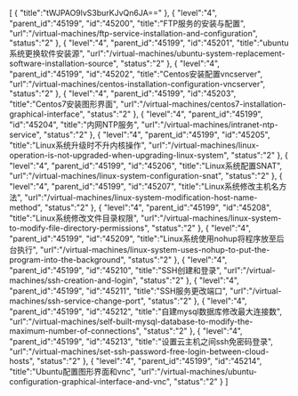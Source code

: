 [
	{
		"title":"tWJPAO9lvS3burKJvQn6JA=="
	},
	{
		"level":"4",
		"parent_id":"45199",
		"id":"45200",
		"title":"FTP服务的安装与配置",
		"url":"/virtual-machines/ftp-service-installation-and-configuration",
		"status":"2"
	},
	{
		"level":"4",
		"parent_id":"45199",
		"id":"45201",
		"title":"ubuntu系统更换软件安装源",
		"url":"/virtual-machines/ubuntu-system-replacement-software-installation-source",
		"status":"2"
	},
	{
		"level":"4",
		"parent_id":"45199",
		"id":"45202",
		"title":"Centos安装配置vncserver",
		"url":"/virtual-machines/centos-installation-configuration-vncserver",
		"status":"2"
	},
	{
		"level":"4",
		"parent_id":"45199",
		"id":"45203",
		"title":"Centos7安装图形界面",
		"url":"/virtual-machines/centos7-installation-graphical-interface",
		"status":"2"
	},
	{
		"level":"4",
		"parent_id":"45199",
		"id":"45204",
		"title":"内网NTP服务",
		"url":"/virtual-machines/intranet-ntp-service",
		"status":"2"
	},
	{
		"level":"4",
		"parent_id":"45199",
		"id":"45205",
		"title":"Linux系统升级时不升内核操作",
		"url":"/virtual-machines/linux-operation-is-not-upgraded-when-upgrading-linux-system",
		"status":"2"
	},
	{
		"level":"4",
		"parent_id":"45199",
		"id":"45206",
		"title":"Linux系统配置SNAT",
		"url":"/virtual-machines/linux-system-configuration-snat",
		"status":"2"
	},
	{
		"level":"4",
		"parent_id":"45199",
		"id":"45207",
		"title":"Linux系统修改主机名方法",
		"url":"/virtual-machines/linux-system-modification-host-name-method",
		"status":"2"
	},
	{
		"level":"4",
		"parent_id":"45199",
		"id":"45208",
		"title":"Linux系统修改文件目录权限",
		"url":"/virtual-machines/linux-system-to-modify-file-directory-permissions",
		"status":"2"
	},
	{
		"level":"4",
		"parent_id":"45199",
		"id":"45209",
		"title":"Linux系统使用nohup将程序放至后台执行",
		"url":"/virtual-machines/linux-system-uses-nohup-to-put-the-program-into-the-background",
		"status":"2"
	},
	{
		"level":"4",
		"parent_id":"45199",
		"id":"45210",
		"title":"SSH创建和登录",
		"url":"/virtual-machines/ssh-creation-and-login",
		"status":"2"
	},
	{
		"level":"4",
		"parent_id":"45199",
		"id":"45211",
		"title":"SSH服务更改端口",
		"url":"/virtual-machines/ssh-service-change-port",
		"status":"2"
	},
	{
		"level":"4",
		"parent_id":"45199",
		"id":"45212",
		"title":"自建mysql数据库修改最大连接数",
		"url":"/virtual-machines/self-built-mysql-database-to-modify-the-maximum-number-of-connections",
		"status":"2"
	},
	{
		"level":"4",
		"parent_id":"45199",
		"id":"45213",
		"title":"设置云主机之间ssh免密码登录",
		"url":"/virtual-machines/set-ssh-password-free-login-between-cloud-hosts",
		"status":"2"
	},
	{
		"level":"4",
		"parent_id":"45199",
		"id":"45214",
		"title":"Ubuntu配置图形界面和vnc",
		"url":"/virtual-machines/ubuntu-configuration-graphical-interface-and-vnc",
		"status":"2"
	}
]